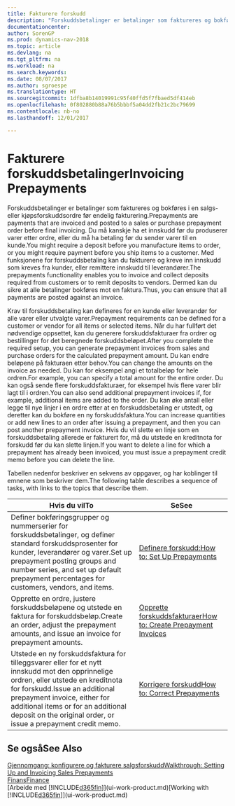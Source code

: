 ```yaml
---
title: Fakturere forskudd
description: "Forskuddsbetalinger er betalinger som faktureres og bokføres i en salgs- eller kjøpsforskuddsordre før endelig fakturering. Du må kanskje ha et innskudd før du produserer varer etter ordre, eller du må ha betaling før du sender varer til en kunde. Med funksjonene for forskuddsbetaling kan du fakturere og kreve inn innskudd som kreves fra kunder, eller remittere innskudd til leverandører. Dermed kan du sikre at alle betalinger bokføres mot en faktura."
documentationcenter: 
author: SorenGP
ms.prod: dynamics-nav-2018
ms.topic: article
ms.devlang: na
ms.tgt_pltfrm: na
ms.workload: na
ms.search.keywords: 
ms.date: 08/07/2017
ms.author: sgroespe
ms.translationtype: HT
ms.sourcegitcommit: 1dfba8b14019991c95f40ffd5f7fbaed5df414eb
ms.openlocfilehash: 0f802880b88a76b5bbbf5a04dd2fb21c2bc79699
ms.contentlocale: nb-no
ms.lasthandoff: 12/01/2017

---
```

# <a name="invoicing-prepayments"></a><span data-ttu-id="8bdfe-106">Fakturere forskuddsbetalinger</span><span class="sxs-lookup"><span data-stu-id="8bdfe-106">Invoicing Prepayments</span></span>
<span data-ttu-id="8bdfe-107">Forskuddsbetalinger er betalinger som faktureres og bokføres i en salgs- eller kjøpsforskuddsordre før endelig fakturering.</span><span class="sxs-lookup"><span data-stu-id="8bdfe-107">Prepayments are payments that are invoiced and posted to a sales or purchase prepayment order before final invoicing.</span></span> <span data-ttu-id="8bdfe-108">Du må kanskje ha et innskudd før du produserer varer etter ordre, eller du må ha betaling før du sender varer til en kunde.</span><span class="sxs-lookup"><span data-stu-id="8bdfe-108">You might require a deposit before you manufacture items to order, or you might require payment before you ship items to a customer.</span></span> <span data-ttu-id="8bdfe-109">Med funksjonene for forskuddsbetaling kan du fakturere og kreve inn innskudd som kreves fra kunder, eller remittere innskudd til leverandører.</span><span class="sxs-lookup"><span data-stu-id="8bdfe-109">The prepayments functionality enables you to invoice and collect deposits required from customers or to remit deposits to vendors.</span></span> <span data-ttu-id="8bdfe-110">Dermed kan du sikre at alle betalinger bokføres mot en faktura.</span><span class="sxs-lookup"><span data-stu-id="8bdfe-110">Thus, you can ensure that all payments are posted against an invoice.</span></span>  

 <span data-ttu-id="8bdfe-111">Krav til forskuddsbetaling kan defineres for en kunde eller leverandør for alle varer eller utvalgte varer.</span><span class="sxs-lookup"><span data-stu-id="8bdfe-111">Prepayment requirements can be defined for a customer or vendor for all items or selected items.</span></span> <span data-ttu-id="8bdfe-112">Når du har fullført det nødvendige oppsettet, kan du generere forskuddsfakturaer fra ordrer og bestillinger for det beregnede forskuddsbeløpet.</span><span class="sxs-lookup"><span data-stu-id="8bdfe-112">After you complete the required setup, you can generate prepayment invoices from sales and purchase orders for the calculated prepayment amount.</span></span> <span data-ttu-id="8bdfe-113">Du kan endre beløpene på fakturaen etter behov.</span><span class="sxs-lookup"><span data-stu-id="8bdfe-113">You can change the amounts on the invoice as needed.</span></span> <span data-ttu-id="8bdfe-114">Du kan for eksempel angi et totalbeløp for hele ordren.</span><span class="sxs-lookup"><span data-stu-id="8bdfe-114">For example, you can specify a total amount for the entire order.</span></span> <span data-ttu-id="8bdfe-115">Du kan også sende flere forskuddsfakturaer, for eksempel hvis flere varer blir lagt til i ordren.</span><span class="sxs-lookup"><span data-stu-id="8bdfe-115">You can also send additional prepayment invoices if, for example, additional items are added to the order.</span></span> <span data-ttu-id="8bdfe-116">Du kan øke antall eller legge til nye linjer i en ordre etter at en forskuddsbetaling er utstedt, og deretter kan du bokføre en ny forskuddsfaktura.</span><span class="sxs-lookup"><span data-stu-id="8bdfe-116">You can increase quantities or add new lines to an order after issuing a prepayment, and then you can post another prepayment invoice.</span></span> <span data-ttu-id="8bdfe-117">Hvis du vil slette en linje som en forskuddsbetaling allerede er fakturert for, må du utstede en kreditnota for forskudd før du kan slette linjen.</span><span class="sxs-lookup"><span data-stu-id="8bdfe-117">If you want to delete a line for which a prepayment has already been invoiced, you must issue a prepayment credit memo before you can delete the line.</span></span>  

 <span data-ttu-id="8bdfe-118">Tabellen nedenfor beskriver en sekvens av oppgaver, og har koblinger til emnene som beskriver dem.</span><span class="sxs-lookup"><span data-stu-id="8bdfe-118">The following table describes a sequence of tasks, with links to the topics that describe them.</span></span>

|<span data-ttu-id="8bdfe-119">**Hvis du vil**</span><span class="sxs-lookup"><span data-stu-id="8bdfe-119">**To**</span></span>|<span data-ttu-id="8bdfe-120">**Se**</span><span class="sxs-lookup"><span data-stu-id="8bdfe-120">**See**</span></span>|  
|------------|-------------|  
|<span data-ttu-id="8bdfe-121">Definer bokføringsgrupper og nummerserier for forskuddsbetalinger, og definer standard forskuddsprosenter for kunder, leverandører og varer.</span><span class="sxs-lookup"><span data-stu-id="8bdfe-121">Set up prepayment posting groups and number series, and set up default prepayment percentages for customers, vendors, and items.</span></span>|[<span data-ttu-id="8bdfe-122">Definere forskudd:</span><span class="sxs-lookup"><span data-stu-id="8bdfe-122">How to: Set Up Prepayments</span></span>](finance-set-up-prepayments.md)|
|<span data-ttu-id="8bdfe-123">Opprette en ordre, justere forskuddsbeløpene og utstede en faktura for forskuddsbeløp.</span><span class="sxs-lookup"><span data-stu-id="8bdfe-123">Create an order, adjust the prepayment amounts, and issue an invoice for prepayment amounts.</span></span>|[<span data-ttu-id="8bdfe-124">Opprette forskuddsfakturaer</span><span class="sxs-lookup"><span data-stu-id="8bdfe-124">How to: Create Prepayment Invoices</span></span>](finance-how-to-create-prepayment-invoices.md)|  
|<span data-ttu-id="8bdfe-125">Utstede en ny forskuddsfaktura for tilleggsvarer eller for et nytt innskudd mot den opprinnelige ordren, eller utstede en kreditnota for forskudd.</span><span class="sxs-lookup"><span data-stu-id="8bdfe-125">Issue an additional prepayment invoice, either for additional items or for an additional deposit on the original order, or issue a prepayment credit memo.</span></span>|[<span data-ttu-id="8bdfe-126">Korrigere forskudd</span><span class="sxs-lookup"><span data-stu-id="8bdfe-126">How to: Correct Prepayments</span></span>](finance-how-to-correct-prepayments.md)|  

## <a name="see-also"></a><span data-ttu-id="8bdfe-127">Se også</span><span class="sxs-lookup"><span data-stu-id="8bdfe-127">See Also</span></span>  
[<span data-ttu-id="8bdfe-128">Gjennomgang: konfigurere og fakturere salgsforskudd</span><span class="sxs-lookup"><span data-stu-id="8bdfe-128">Walkthrough: Setting Up and Invoicing Sales Prepayments</span></span>](walkthrough-setting-up-and-invoicing-sales-prepayments.md)  
[<span data-ttu-id="8bdfe-129">Finans</span><span class="sxs-lookup"><span data-stu-id="8bdfe-129">Finance</span></span>](finance.md)  
<span data-ttu-id="8bdfe-130">[Arbeide med [!INCLUDE[d365fin](includes/d365fin_md.md)]](ui-work-product.md)</span><span class="sxs-lookup"><span data-stu-id="8bdfe-130">[Working with [!INCLUDE[d365fin](includes/d365fin_md.md)]](ui-work-product.md)</span></span>

